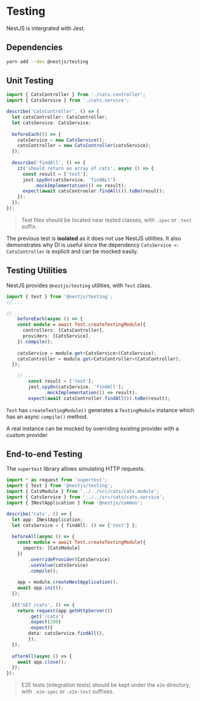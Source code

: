 # Testing

NestJS is intergrated with Jest.

## Dependencies

```bash
yarn add --dev @nestjs/testing
```

## Unit Testing

```typescript
import { CatsController } from './cats.controller';
import { CatsService } from './cats.service';

describe('CatsController', () => {
  let catsController: CatsController;
  let catsService: CatsService;
  
  beforeEach(() => {
    catsService = new CatsService();
    catsController = new CatsController(catsService);
  });
  
  describe('findAll', () => {
    it('should return an array of cats', async () => {
      const result = ['test'];
      jest.spyOn(catsService, 'findALl')
          .mockImplementation(() => result);
      expect(await catsControoler.findAll()).toBe(result);
    });
  });
});
```

> Test files should be located near tested classes, with `.spec` or `.test` suffix.

The previous test is **isolated** as it does not use NestJS utilities. It also demonstrates why DI is useful since the dependency `CatsService <- CatsController` is explicit and can be mocked easily.

## Testing Utilities

NestJS provides `@nestjs/testing` utilities, with `Test` class.

```typescript
import { test } from '@nestjs/testing';
// ...

// ...
	beforeEach(async () => {
    const module = await Test.createTestingModule({
      controllers: [CatsController],
      providers: [CatsService],
    }).compile();
    
    catsService = module.get<CatsService>(CatsService);
    catsController = module.get<CatsController>(CatsController);
  });

	// ...
		const result = ['test'];
		jest.spyOn(catsService, 'findAll');
			  .mockImplementation(() => result);
		expect(await catsController.findAll()).toBe(result);
```

`Test` has `createTestingModule()` generates a `TestingModule` instance which has an async `compile()` method.

A real instance can be mocked by overriding existing provider with a custom provider.

## End-to-end Testing

The `supertest` library allows simulating HTTP requests.

```typescript
import * as request from 'supertest';
import { Test } from '@nestjs/testing';
import { CatsModule } from '../../src/cats/cats.module';
import { CatsService } from '../../src/cats/cats.service';
import { INestApplication } from '@nestjs/common';

describe('cats', () => {
  let app: INestApplication;
  let catsService = { findAll: () => ['test'] };
  
  beforeAll(async () => {
  	const module = await Test.createTestingModule({
      imports: [CatsModule]
    })
    	.overrideProvider(CatsService)
    	.useValue(catsService)
    	.compile();
    
    app = module.createNestApplication();
    await app.init();
  });
  
  it('GET /cats', () => {
    return request(app.getHttpServer())
    	.get('/cats')
    	.expect(200)
    	.expect({
      	data: catsService.findAll(),
	    });
  });
  
  afterAll(async () => {
    await app.close();
  });
});
```

> E2E tests (integration tests) should be kept under the `e2e` directory, with `.e2e-spec` or `.e2e-test` suffixes.

